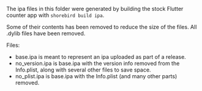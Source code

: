 The ipa files in this folder were generated by building the stock Flutter counter app with `shorebird build ipa`.

Some of their contents has been removed to reduce the size of the files. All .dylib files have been removed.

Files: 
- base.ipa is meant to represent an ipa uploaded as part of a release.
- no_version.ipa is base.ipa with the version info removed from the Info.plist, along with several other files to save space.
- no_plist.ipa is base.ipa with the Info.plist (and many other parts) removed.
